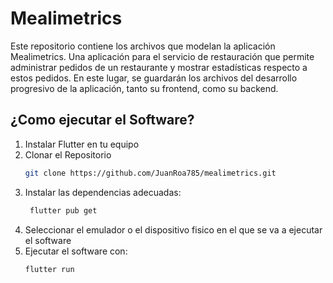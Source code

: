 # Mealimetrics

Este repositorio contiene los archivos que modelan la aplicación Mealimetrics. Una aplicación para el servicio de restauración que permite administrar pedidos de un restaurante y mostrar estadísticas respecto a estos pedidos. En este lugar, se guardarán los archivos del desarrollo progresivo de la aplicación, tanto su frontend, como su backend.

## ¿Como ejecutar el Software?

1. Instalar Flutter en tu equipo
2. Clonar el Repositorio
   ```bash
   git clone https://github.com/JuanRoa785/mealimetrics.git
3. Instalar las dependencias adecuadas:
   ```bash
    flutter pub get
4. Seleccionar el emulador o el dispositivo fisico en el que se va a ejecutar el software
5. Ejecutar el software con:
   ```bash
   flutter run